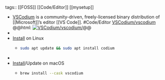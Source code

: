 tags:: [[FOSS]] [[Code/Editor]] [[mysetup]]

- [VSCodium](https://vscodium.com/) is a community-driven, freely-licensed binary distribution of [[Microsoft]]’s editor [[VS Code]]. #Code/Editor
  [VSCodium/vscodium](https://github.com/VSCodium/vscodium)
  @@html: <a href="https://github.com/VSCodium/vscodium/"><img src="https://github-readme-stats-astronomer.vercel.app/api/pin/?username=VSCodium&repo=vscodium&theme=tokyonight" alt="VSCodium/vscodium/"/></a>@@
-
- [Install](https://vscodium.com/#use-a-package-manager-providing-vscodium-in-their-repository) on Linux
	- ```bash
	  sudo apt update && sudo apt install codium
	  ```
-
- [Install](https://vscodium.com/#install-with-brew-mac)/Update on macOS
	- ```bash
	  brew install --cask vscodium
	  ```